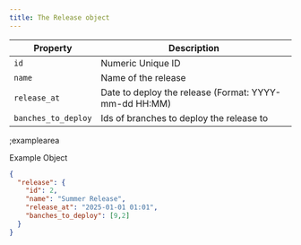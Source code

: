 ```yaml
---
title: The Release object
---
```


| Property | Description |
|---|---|
| `id` | Numeric Unique ID |
| `name` | Name of the release |
| `release_at` | Date to deploy the release (Format: YYYY-mm-dd HH:MM) |
| `banches_to_deploy` | Ids of branches to deploy the release to |

;examplearea

Example Object

```json
{
  "release": {
    "id": 2,
    "name": "Summer Release",
    "release_at": "2025-01-01 01:01",
    "banches_to_deploy": [9,2]
  }
}
```
